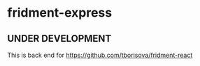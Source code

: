 # fridment-express

## UNDER DEVELOPMENT


This is back end for https://github.com/tborisova/fridment-react
